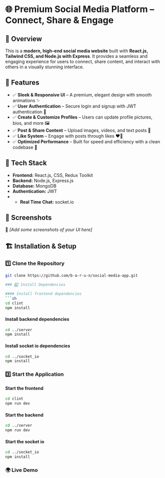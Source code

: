 # 🌐 Premium Social Media Platform – Connect, Share & Engage  

## 📌 Overview  
This is a **modern, high-end social media website** built with **React.js, Tailwind CSS, and Node.js with Express**. It provides a seamless and engaging experience for users to connect, share content, and interact with others in a visually stunning interface.  

## 🚀 Features  
- ✅ **Sleek & Responsive UI** – A premium, elegant design with smooth animations ✨  
- ✅ **User Authentication** – Secure login and signup with JWT authentication 🔐  
- ✅ **Create & Customize Profiles** – Users can update profile pictures, bios, and more 🖼️  
- ✅ **Post & Share Content** – Upload images, videos, and text posts 📸  
- ✅ **Like System** – Engage with posts through likes ❤️💬   
- ✅ **Optimized Performance** – Built for speed and efficiency with a clean codebase 🚀  

## 🎨 Tech Stack  
- **Frontend:** React.js, CSS, Redux Toolkit  
- **Backend:** Node.js, Express.js  
- **Database:** MongoDB  
- **Authentication:** JWT
- - **Real Time Chat:** socket.io  

## 📸 Screenshots  
🚀 *[Add some screenshots of your UI here]*  

## 🏗️ Installation & Setup  

### 1️⃣ Clone the Repository  
```sh
git clone https://github.com/b-a-r-u-n/social-media-app.git

### 2️⃣ Install Dependencies

#### Install frontend dependencies
```sh
cd clint
npm install
```

#### Install backend dependencies
```sh
cd ../server
npm install
```

#### Install socket io dependencies
```sh
cd ../socket_io
npm install
```

### 3️⃣ Start the Application

#### Start the frontend
```sh
cd clint
npm run dev
```

#### Start the backend
```sh
cd ../server
npm run dev
```

#### Start the socket io
```sh
cd ../socket_io
npm install
```

### 🌍 Live Demo

